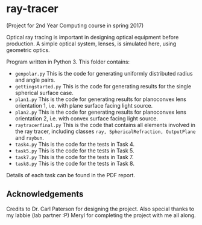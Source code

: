 # ray-tracer
(Project for 2nd Year Computing course in spring 2017)

Optical ray tracing is important in designing optical equipment before production. A simple optical system, lenses, is simulated here, using geometric optics.

Program written in Python 3. This folder contains:
- ```genpolar.py```
  This is the code for generating uniformly distributed radius and angle pairs.
- ```gettingstarted.py```
  This is the code for generating results for the single spherical surface case.
- ```plan1.py```
  This is the code for generating results for planoconvex lens orientation 1, i.e.
  with plane surface facing light source.
- ```plan2.py```
  This is the code for generating results for planoconvex lens orientation 2, i.e.
  with convex surface facing light source.
- ```raytracerfinal.py```
  This is the code that contains all elements involved in the ray tracer, including classes
  ```ray, SphericalRefraction, OutputPlane``` and ```raybun```.
- ```task4.py```
  This is the code for the tests in Task 4.
- ```task5.py```
  This is the code for the tests in Task 5.
- ```task7.py```
  This is the code for the tests in Task 7.
- ```task8.py```
  This is the code for the tests in Task 8.
 
Details of each task can be found in the PDF report.

## Acknowledgements
Credits to Dr. Carl Paterson for designing the project. Also special thanks to my labbie (lab partner :P) Meryl for completing the project with me all along.
